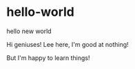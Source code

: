 # hello-world
hello new world

Hi geniuses!
Lee here, I'm good at nothing!

But I'm happy to learn things!

